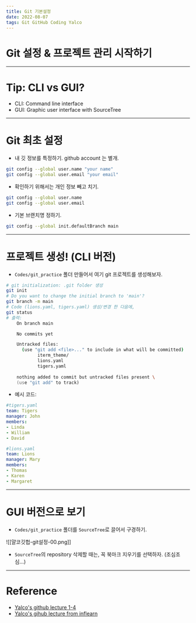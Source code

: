 ```yaml
---
title: Git 기본설정
date: 2022-08-07
tags: Git GitHub Coding Yalco
---
```


# Git 설정 & 프로젝트 관리 시작하기

---
# Tip: CLI vs GUI?
- CLI: Command line interface
- GUI: Graphic user interface with SourceTree

---
# Git 최초 설정
- 내 깃 정보를 특정하기. github account 는 별개. 
```zsh
git config --global user.name "your name"
git config --global user.email "your email"
```

- 확인하기 위해서는 개인 정보 빼고 치기.
```zsh
git config --global user.name
git config --global user.email
```

- 기본 브랜치명 정하기.
```zsh
git config --global init.defaultBranch main
```

---
# 프로젝트 생성!  (CLI 버전)
- `Codes/git_practice`  폴더 만들어서 여기 git 프로젝트를 생성해보자.
```zsh
# git initialization: .git folder 생성
git init
# Do you want to change the initial branch to 'main'?
git branch -m main
# Code (lions.yaml, tigers.yaml) 생성/변경 한 다음에,
git status
# 출력:
	On branch main

	No commits yet

	Untracked files:
	  (use "git add <file>..." to include in what will be committed)
	        iterm_theme/
	        lions.yaml
	        tigers.yaml
	
	nothing added to commit but untracked files present \
	(use "git add" to track)
```

- 예시 코드:

```yaml
#tigers.yaml
team: Tigers
manager: John
members:
- Linda
- William
- David

#lions.yaml
team: Lions
manager: Mary
members:
- Thomas
- Karen
- Margaret
```

---
# GUI 버전으로 보기
- `Codes/git_practice`  폴더를  `SourceTree`로 끌어서 구경하기. 

![[얄코깃헙-git설정-00.png]]
- `SourceTree`의 repository 삭제할 때는, 꼭 북마크 지우기를 선택하자. (조심조심...)



---

# Reference

- [Yalco's github lecture 1-4](https://www.yalco.kr/@git-github/1-4/)
- [Yalco's gihub lecture from inflearn](https://www.inflearn.com/course/%EC%A0%9C%EB%8C%80%EB%A1%9C-%ED%8C%8C%EB%8A%94-%EA%B9%83/dashboard)

